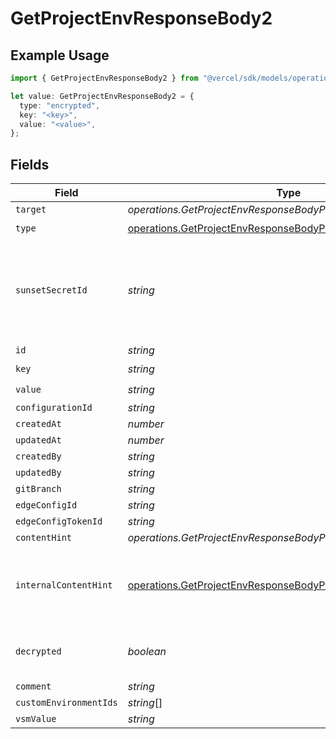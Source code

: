 # GetProjectEnvResponseBody2

## Example Usage

```typescript
import { GetProjectEnvResponseBody2 } from "@vercel/sdk/models/operations/getprojectenv.js";

let value: GetProjectEnvResponseBody2 = {
  type: "encrypted",
  key: "<key>",
  value: "<value>",
};
```

## Fields

| Field                                                                                                                                              | Type                                                                                                                                               | Required                                                                                                                                           | Description                                                                                                                                        |
| -------------------------------------------------------------------------------------------------------------------------------------------------- | -------------------------------------------------------------------------------------------------------------------------------------------------- | -------------------------------------------------------------------------------------------------------------------------------------------------- | -------------------------------------------------------------------------------------------------------------------------------------------------- |
| `target`                                                                                                                                           | *operations.GetProjectEnvResponseBodyProjectsTarget*                                                                                               | :heavy_minus_sign:                                                                                                                                 | N/A                                                                                                                                                |
| `type`                                                                                                                                             | [operations.GetProjectEnvResponseBodyProjectsType](../../models/operations/getprojectenvresponsebodyprojectstype.md)                               | :heavy_check_mark:                                                                                                                                 | N/A                                                                                                                                                |
| `sunsetSecretId`                                                                                                                                   | *string*                                                                                                                                           | :heavy_minus_sign:                                                                                                                                 | This is used to identiy variables that have been migrated from type secret to sensitive.                                                           |
| `id`                                                                                                                                               | *string*                                                                                                                                           | :heavy_minus_sign:                                                                                                                                 | N/A                                                                                                                                                |
| `key`                                                                                                                                              | *string*                                                                                                                                           | :heavy_check_mark:                                                                                                                                 | N/A                                                                                                                                                |
| `value`                                                                                                                                            | *string*                                                                                                                                           | :heavy_check_mark:                                                                                                                                 | N/A                                                                                                                                                |
| `configurationId`                                                                                                                                  | *string*                                                                                                                                           | :heavy_minus_sign:                                                                                                                                 | N/A                                                                                                                                                |
| `createdAt`                                                                                                                                        | *number*                                                                                                                                           | :heavy_minus_sign:                                                                                                                                 | N/A                                                                                                                                                |
| `updatedAt`                                                                                                                                        | *number*                                                                                                                                           | :heavy_minus_sign:                                                                                                                                 | N/A                                                                                                                                                |
| `createdBy`                                                                                                                                        | *string*                                                                                                                                           | :heavy_minus_sign:                                                                                                                                 | N/A                                                                                                                                                |
| `updatedBy`                                                                                                                                        | *string*                                                                                                                                           | :heavy_minus_sign:                                                                                                                                 | N/A                                                                                                                                                |
| `gitBranch`                                                                                                                                        | *string*                                                                                                                                           | :heavy_minus_sign:                                                                                                                                 | N/A                                                                                                                                                |
| `edgeConfigId`                                                                                                                                     | *string*                                                                                                                                           | :heavy_minus_sign:                                                                                                                                 | N/A                                                                                                                                                |
| `edgeConfigTokenId`                                                                                                                                | *string*                                                                                                                                           | :heavy_minus_sign:                                                                                                                                 | N/A                                                                                                                                                |
| `contentHint`                                                                                                                                      | *operations.GetProjectEnvResponseBodyProjectsContentHint*                                                                                          | :heavy_minus_sign:                                                                                                                                 | N/A                                                                                                                                                |
| `internalContentHint`                                                                                                                              | [operations.GetProjectEnvResponseBodyProjectsInternalContentHint](../../models/operations/getprojectenvresponsebodyprojectsinternalcontenthint.md) | :heavy_minus_sign:                                                                                                                                 | Similar to `contentHints`, but should not be exposed to the user.                                                                                  |
| `decrypted`                                                                                                                                        | *boolean*                                                                                                                                          | :heavy_minus_sign:                                                                                                                                 | Whether `value` and `vsmValue` are decrypted.                                                                                                      |
| `comment`                                                                                                                                          | *string*                                                                                                                                           | :heavy_minus_sign:                                                                                                                                 | N/A                                                                                                                                                |
| `customEnvironmentIds`                                                                                                                             | *string*[]                                                                                                                                         | :heavy_minus_sign:                                                                                                                                 | N/A                                                                                                                                                |
| `vsmValue`                                                                                                                                         | *string*                                                                                                                                           | :heavy_minus_sign:                                                                                                                                 | N/A                                                                                                                                                |